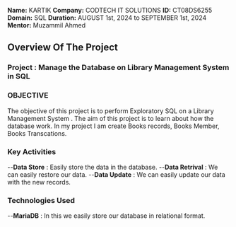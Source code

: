 **Name:** KARTIK
**Company:** CODTECH IT SOLUTIONS
**ID:** CT08DS6255
**Domain:** SQL
**Duration:** AUGUST 1st, 2024 to SEPTEMBER 1st, 2024
**Mentor:** Muzammil Ahmed 

## Overview Of The Project

### Project : Manage the Database on Library Management System in SQL

### OBJECTIVE

The objective of this project is to perform Exploratory SQL on a Library Management System .
The aim of this project is to learn about how the database work. In my project I am create Books records,
Books Member, Books Transcations.

### Key Activities
--**Data Store** : Easily store the data in the database.
--**Data Retrival** : We can easily restore our data.
--**Data Update** : We can easily update our data with the new records.

### Technologies Used
 --**MariaDB** : In this we easily store our database in relational format.
